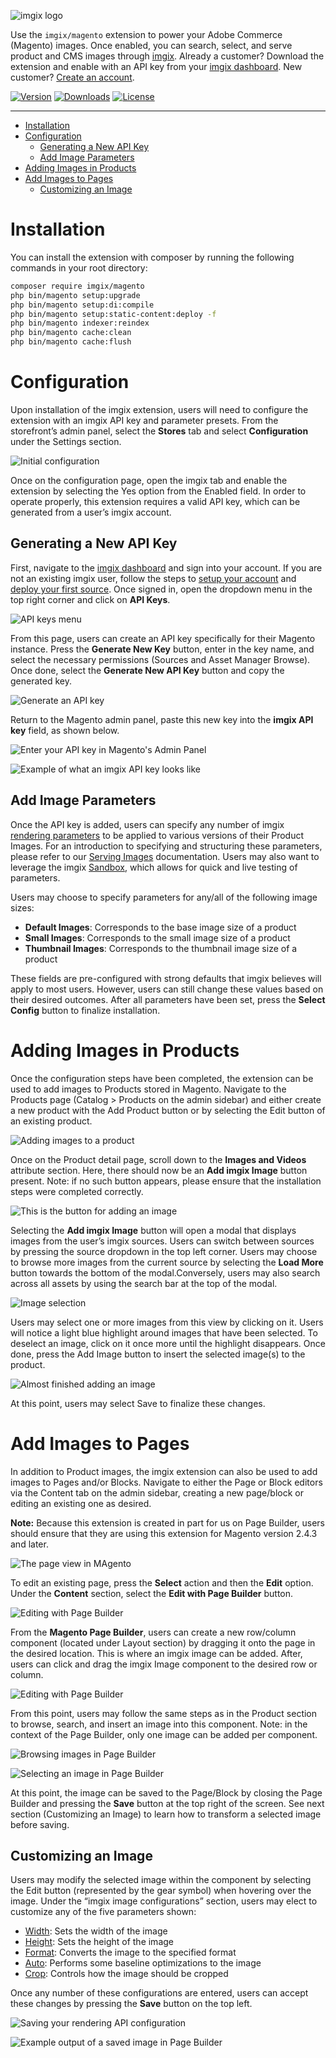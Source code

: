 <!-- ix-docs-ignore -->
![imgix logo](https://assets.imgix.net/sdk-imgix-logo.svg)

Use the `imgix/magento` extension to power your Adobe Commerce (Magento) images. Once enabled, you can search, select, and serve product and CMS images through [imgix](https://www.imgix.com/). Already a customer? Download the extension and enable with an API key from your [imgix dashboard](https://dashboard.imgix.com/api-keys). New customer? [Create an account](https://dashboard.imgix.com/sign-up).

[![Version](https://img.shields.io/packagist/v/imgix/magento.svg)](https://packagist.org/packages/imgix/magento)
[![Downloads](https://img.shields.io/packagist/dt/imgix/magento)](https://packagist.org/packages/imgix/magento)
[![License](https://img.shields.io/github/license/imgix/magento)](https://github.com/imgix/magento/blob/main/LICENSE)

---
<!-- /ix-docs-ignore -->

<!-- NB: Run `npx markdown-toc README.md --maxdepth 4 | sed -e 's/[[:space:]]\{2\}/    /g'` to generate TOC, and copy the result from the terminal to replace the TOC below :) -->

<!-- prettier-ignore-start -->

<!-- toc -->

- [Installation](#installation)
- [Configuration](#configuration)
  - [Generating a New API Key](#generating-a-new-api-key)
  - [Add Image Parameters](#add-image-parameters)
- [Adding Images in Products](#adding-images-in-products)
- [Add Images to Pages](#add-images-to-pages)
  - [Customizing an Image](#customizing-an-image)

<!-- tocstop -->

<!-- prettier-ignore-end -->

# Installation

You can install the extension with composer by running the following commands in your root directory:

```bash
composer require imgix/magento
php bin/magento setup:upgrade
php bin/magento setup:di:compile
php bin/magento setup:static-content:deploy -f
php bin/magento indexer:reindex
php bin/magento cache:clean
php bin/magento cache:flush
```

# Configuration

Upon installation of the imgix extension, users will need to configure the extension with an imgix API key and parameter presets. From the storefront’s admin panel, select the **Stores** tab and select **Configuration** under the Settings section.

![Initial configuration](https://assets.imgix.net/sdk/magento/01-configuration.png?pad=40&w=1520&mask-bg=E8F0F4&mask=corners&corner-radius=12&bg=E8F0F4&auto=compress,format)

Once on the configuration page, open the imgix tab and enable the extension by selecting the Yes option from the Enabled field. In order to operate properly, this extension requires a valid API key, which can be generated from a user’s imgix account.

## Generating a New API Key

First, navigate to the [imgix dashboard](https://dashboard.imgix.com/api-keys) and sign into your account. If you are not an existing imgix user, follow the steps to [setup your account](https://dashboard.imgix.com/sign-up) and [deploy your first source](https://docs.imgix.com/setup/quick-start). Once signed in, open the dropdown menu in the top right corner and click on **API Keys**. 

![API keys menu](https://assets.imgix.net/sdk/magento/02-api_key.png?pad=40&w=1520&mask-bg=E8F0F4&mask=corners&corner-radius=12&bg=E8F0F4&auto=compress,format)

From this page, users can create an API key specifically for their Magento instance. Press the **Generate New Key** button, enter in the key name, and select the necessary permissions (Sources and Asset Manager Browse). Once done, select the **Generate New API Key** button and copy the generated key.

![Generate an API key](https://assets.imgix.net/sdk/magento/03-generate_api_key.png?pad=40&w=1520&mask-bg=E8F0F4&mask=corners&corner-radius=12&bg=E8F0F4&auto=compress,format)

Return to the Magento admin panel, paste this new key into the **imgix API key** field, as shown below.

![Enter your API key in Magento's Admin Panel](https://assets.imgix.net/sdk/magento/05-api_key_example.png?pad=40&w=1520&mask-bg=E8F0F4&mask=corners&corner-radius=12&bg=E8F0F4&auto=compress,format)

![Example of what an imgix API key looks like](https://assets.imgix.net/sdk/magento/04-enter_api_key.png?pad=40&w=1520&mask-bg=E8F0F4&mask=corners&corner-radius=12&bg=E8F0F4&auto=compress,format)

## Add Image Parameters

Once the API key is added, users can specify any number of imgix [rendering parameters](https://docs.imgix.com/apis/rendering) to be applied to various versions of their Product Images. For an introduction to specifying and structuring these parameters, please refer to our [Serving Images](https://docs.imgix.com/setup/serving-assets#applying-parameters) documentation. Users may also want to leverage the imgix [Sandbox](https://sandbox.imgix.com/create), which allows for quick and live testing of parameters.

Users may choose to specify parameters for any/all of the following image sizes:

- **Default Images**: Corresponds to the base image size of a product
- **Small Images**: Corresponds to the small image size of a product
- **Thumbnail Images**: Corresponds to the thumbnail image size of a product

These fields are pre-configured with strong defaults that imgix believes will apply to most users. However, users can still change these values based on their desired outcomes. After all parameters have been set, press the **Select Config** button to finalize installation.

# Adding Images in Products

Once the configuration steps have been completed, the extension can be used to add images to Products stored in Magento. Navigate to the Products page (Catalog > Products on the admin sidebar) and either create a new product with the Add Product button or by selecting the Edit button of an existing product.

![Adding images to a product](https://assets.imgix.net/sdk/magento/06-adding_images.png?pad=40&w=1520&mask-bg=E8F0F4&mask=corners&corner-radius=12&bg=E8F0F4&auto=compress,format)

Once on the Product detail page, scroll down to the **Images and Videos** attribute section. Here, there should now be an **Add imgix Image** button present. Note: if no such button appears, please ensure that the installation steps were completed correctly.

![This is the button for adding an image](https://assets.imgix.net/sdk/magento/07-add_image_button.png?pad=40&w=1520&mask-bg=E8F0F4&mask=corners&corner-radius=12&bg=E8F0F4&auto=compress,format)

Selecting the **Add imgix Image** button will open a modal that displays images from the user’s imgix sources. Users can switch between sources by pressing the source dropdown in the top left corner. Users may choose to browse more images from the current source by selecting the **Load More** button towards the bottom of the modal.Conversely, users may also search across all assets by using the search bar at the top of the modal.

![Image selection](https://assets.imgix.net/sdk/magento/08-image_selection.png?pad=40&w=1520&mask-bg=E8F0F4&mask=corners&corner-radius=12&bg=E8F0F4&auto=compress,format)

Users may select one or more images from this view by clicking on it. Users will notice a light blue highlight around images that have been selected. To deselect an image, click on it once more until the highlight disappears. Once done, press the Add Image button to insert the selected image(s) to the product. 

![Almost finished adding an image](https://assets.imgix.net/sdk/magento/09-image_added.png?pad=40&w=1520&mask-bg=E8F0F4&mask=corners&corner-radius=12&bg=E8F0F4&auto=compress,format)

At this point, users may select Save to finalize these changes.

# Add Images to Pages

In addition to Product images, the imgix extension can also be used to add images to Pages and/or Blocks. Navigate to either the Page or Block editors via the Content tab on the admin sidebar, creating a new page/block or editing an existing one as desired.

**Note:** Because this extension is created in part for us on Page Builder, users should ensure that they are using this extension for Magento version 2.4.3 and later.

![The page view in MAgento](https://assets.imgix.net/sdk/magento/09-image_added.png?pad=40&w=1520&mask-bg=E8F0F4&mask=corners&corner-radius=12&bg=E8F0F4&auto=compress,format)

To edit an existing page, press the **Select** action and then the **Edit** option. Under the **Content** section, select the **Edit with Page Builder** button. 

![Editing with Page Builder](https://assets.imgix.net/sdk/magento/11-edit_page.png?pad=40&w=1520&mask-bg=E8F0F4&mask=corners&corner-radius=12&bg=E8F0F4&auto=compress,format)

From the **Magento Page Builder**, users can create a new row/column component (located under Layout section) by dragging it onto the page in the desired location. This is where an imgix image can be added. After, users can click and drag the imgix Image component to the desired row or column.

![Editing with Page Builder](https://assets.imgix.net/sdk/magento/12-editing_page_builder.png?pad=40&w=1520&mask-bg=E8F0F4&mask=corners&corner-radius=12&bg=E8F0F4&auto=compress,format)

From this point, users may follow the same steps as in the Product section to browse, search, and insert an image into this component. Note: in the context of the Page Builder, only one image can be added per component.

![Browsing images in Page Builder](https://assets.imgix.net/sdk/magento/13-browsing_images.png?pad=40&w=1520&mask-bg=E8F0F4&mask=corners&corner-radius=12&bg=E8F0F4&auto=compress,format)

![Selecting an image in Page Builder](https://assets.imgix.net/sdk/magento/14-selecting_an_image_in_page_builder.png?pad=40&w=1520&mask-bg=E8F0F4&mask=corners&corner-radius=12&bg=E8F0F4&auto=compress,format)

At this point, the image can be saved to the Page/Block by closing the Page Builder and pressing the **Save** button at the top right of the screen. See next section (Customizing an Image) to learn how to transform a selected image before saving.

## Customizing an Image

Users may modify the selected image within the component by selecting the Edit button (represented by the gear symbol) when hovering over the image. Under the “imgix image configurations” section, users may elect to customize any of the five parameters shown:

- [Width](https://docs.imgix.com/apis/rendering/size/w): Sets the width of the image
- [Height](https://docs.imgix.com/apis/rendering/size/h): Sets the height of the image
- [Format](https://docs.imgix.com/apis/rendering/format/fm): Converts the image to the specified format
- [Auto](https://docs.imgix.com/apis/rendering/auto/auto): Performs some baseline optimizations to the image
- [Crop](https://docs.imgix.com/apis/rendering/size/crop): Controls how the image should be cropped

Once any number of these configurations are entered, users can accept these changes by pressing the **Save** button on the top left.

![Saving your rendering API configuration](https://assets.imgix.net/sdk/magento/15-saving_configuration.png?pad=40&w=1520&mask-bg=E8F0F4&mask=corners&corner-radius=12&bg=E8F0F4&auto=compress,format)

![Example output of a saved image in Page Builder](https://assets.imgix.net/sdk/magento/16-page_builder_saved_example.png?pad=40&w=1520&mask-bg=E8F0F4&mask=corners&corner-radius=12&bg=E8F0F4&auto=compress,format)

